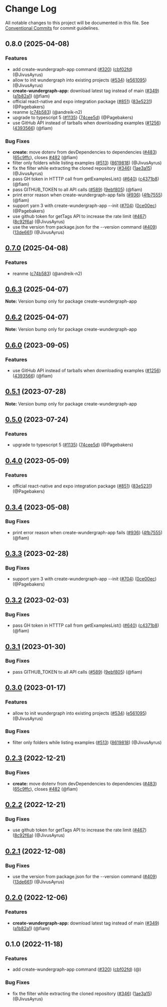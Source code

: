 # Change Log

All notable changes to this project will be documented in this file.
See [Conventional Commits](https://conventionalcommits.org) for commit guidelines.

## 0.8.0 (2025-04-08)

### Features

* add create-wundergraph-app command ([#320](https://github.com/andreik-n2/bff-sdk/issues/320)) ([cbf02fd](https://github.com/andreik-n2/bff-sdk/commit/cbf02fdfdbdd3498b09abae0ca8400f049fd0f2c)) (@JivusAyrus)
* allow to init wundergraph into existing projects ([#534](https://github.com/andreik-n2/bff-sdk/issues/534)) ([e561095](https://github.com/andreik-n2/bff-sdk/commit/e561095992d37891e088b2f774107fbef84d3adf)) (@JivusAyrus)
* **create-wundergraph-app:** download latest tag instead of main ([#349](https://github.com/andreik-n2/bff-sdk/issues/349)) ([a1b82a1](https://github.com/andreik-n2/bff-sdk/commit/a1b82a1204401e538b3341e797e19f8e67b69095)) (@fiam)
* official react-native and expo integration package ([#851](https://github.com/andreik-n2/bff-sdk/issues/851)) ([83e5231](https://github.com/andreik-n2/bff-sdk/commit/83e5231644ee540bd27097dec28b62589a5ebb7f)) (@Pagebakers)
* reanme ([c74b583](https://github.com/andreik-n2/bff-sdk/commit/c74b58338b2342d1f66818282089f67b9a39465d)) (@andreik-n2)
* upgrade to typescript 5 ([#1135](https://github.com/andreik-n2/bff-sdk/issues/1135)) ([74cee5d](https://github.com/andreik-n2/bff-sdk/commit/74cee5db3ae8865d2bf1f1d7ab5c67fccbeeb798)) (@Pagebakers)
* use GitHub API instead of tarballs when downloading examples ([#1256](https://github.com/andreik-n2/bff-sdk/issues/1256)) ([4393566](https://github.com/andreik-n2/bff-sdk/commit/43935666c3f86dc1229dd4d18b2fc4408b6554fb)) (@fiam)

### Bug Fixes

* **create:** move dotenv from devDependencies to dependencies ([#483](https://github.com/andreik-n2/bff-sdk/issues/483)) ([65c9ffc](https://github.com/andreik-n2/bff-sdk/commit/65c9ffc338d6be409d8d5118c3ba62a1014864b4)), closes [#482](https://github.com/andreik-n2/bff-sdk/issues/482) (@fiam)
* filter only folders while listing examples ([#513](https://github.com/andreik-n2/bff-sdk/issues/513)) ([8619818](https://github.com/andreik-n2/bff-sdk/commit/8619818c5e1ec1c388261d369b055ff2962b7aab)) (@JivusAyrus)
* fix the filter while extracting the cloned repository ([#346](https://github.com/andreik-n2/bff-sdk/issues/346)) ([1ae3a15](https://github.com/andreik-n2/bff-sdk/commit/1ae3a1531da7c3b9a6f6071014a4ee0ac7e9ecf0)) (@JivusAyrus)
* pass GH token in HTTTP call from getExamplesList() ([#640](https://github.com/andreik-n2/bff-sdk/issues/640)) ([c4371b8](https://github.com/andreik-n2/bff-sdk/commit/c4371b8714784a4aa5cd532388e9a6b63d3ea082)) (@fiam)
* pass GITHUB_TOKEN to all API calls ([#589](https://github.com/andreik-n2/bff-sdk/issues/589)) ([9ebf805](https://github.com/andreik-n2/bff-sdk/commit/9ebf8056804c665e5bd1ddcfda31c87f18da504f)) (@fiam)
* print error reason when create-wundergraph-app fails ([#936](https://github.com/andreik-n2/bff-sdk/issues/936)) ([4fb7555](https://github.com/andreik-n2/bff-sdk/commit/4fb7555102bc89a33ce044e4fe2975a52bc8f0d7)) (@fiam)
* support yarn 3 with create-wundergraph-app --init ([#704](https://github.com/andreik-n2/bff-sdk/issues/704)) ([0ce00ec](https://github.com/andreik-n2/bff-sdk/commit/0ce00ec21c088481dfe78b3387fb9a9d6184cbb9)) (@Pagebakers)
* use github token for getTags API to increase the rate limit ([#467](https://github.com/andreik-n2/bff-sdk/issues/467)) ([8c92f6a](https://github.com/andreik-n2/bff-sdk/commit/8c92f6a1268b42dadcf4aedcf20bfc0cf0fca618)) (@JivusAyrus)
* use the version from package.json for the --version command ([#409](https://github.com/andreik-n2/bff-sdk/issues/409)) ([13de661](https://github.com/andreik-n2/bff-sdk/commit/13de661fd520d2cc165e7e251d1f33bcbde6e8d3)) (@JivusAyrus)

## [0.7.0](https://github.com/andreik-n2/bff-sdk/compare/create-wundergraph-app@0.6.0...create-wundergraph-app@0.7.0) (2025-04-08)

### Features

* reanme ([c74b583](https://github.com/andreik-n2/bff-sdk/commit/c74b58338b2342d1f66818282089f67b9a39465d)) (@andreik-n2)

## [0.6.3](https://github.com/andreik-n2/bff-sdk/compare/create-wundergraph-app@0.6.0...create-wundergraph-app@0.6.3) (2025-04-07)

**Note:** Version bump only for package create-wundergraph-app

## [0.6.2](https://github.com/andreik-n2/bff-sdk/compare/create-wundergraph-app@0.6.0...create-wundergraph-app@0.6.2) (2025-04-07)

**Note:** Version bump only for package create-wundergraph-app

## [0.6.0](https://github.com/wundergraph/wundergraph/compare/create-wundergraph-app@0.5.1...create-wundergraph-app@0.6.0) (2023-09-05)

### Features

* use GitHub API instead of tarballs when downloading examples ([#1256](https://github.com/wundergraph/wundergraph/issues/1256)) ([4393566](https://github.com/wundergraph/wundergraph/commit/43935666c3f86dc1229dd4d18b2fc4408b6554fb)) (@fiam)

## [0.5.1](https://github.com/wundergraph/wundergraph/compare/create-wundergraph-app@0.5.0...create-wundergraph-app@0.5.1) (2023-07-28)

**Note:** Version bump only for package create-wundergraph-app

## [0.5.0](https://github.com/wundergraph/wundergraph/compare/create-wundergraph-app@0.4.0...create-wundergraph-app@0.5.0) (2023-07-24)

### Features

* upgrade to typescript 5 ([#1135](https://github.com/wundergraph/wundergraph/issues/1135)) ([74cee5d](https://github.com/wundergraph/wundergraph/commit/74cee5db3ae8865d2bf1f1d7ab5c67fccbeeb798)) (@Pagebakers)

## [0.4.0](https://github.com/wundergraph/wundergraph/compare/create-wundergraph-app@0.3.4...create-wundergraph-app@0.4.0) (2023-05-09)

### Features

* official react-native and expo integration package ([#851](https://github.com/wundergraph/wundergraph/issues/851)) ([83e5231](https://github.com/wundergraph/wundergraph/commit/83e5231644ee540bd27097dec28b62589a5ebb7f)) (@Pagebakers)

## [0.3.4](https://github.com/wundergraph/wundergraph/compare/create-wundergraph-app@0.3.3...create-wundergraph-app@0.3.4) (2023-05-08)

### Bug Fixes

* print error reason when create-wundergraph-app fails ([#936](https://github.com/wundergraph/wundergraph/issues/936)) ([4fb7555](https://github.com/wundergraph/wundergraph/commit/4fb7555102bc89a33ce044e4fe2975a52bc8f0d7)) (@fiam)

## [0.3.3](https://github.com/wundergraph/wundergraph/compare/create-wundergraph-app@0.3.2...create-wundergraph-app@0.3.3) (2023-02-28)

### Bug Fixes

* support yarn 3 with create-wundergraph-app --init ([#704](https://github.com/wundergraph/wundergraph/issues/704)) ([0ce00ec](https://github.com/wundergraph/wundergraph/commit/0ce00ec21c088481dfe78b3387fb9a9d6184cbb9)) (@Pagebakers)

## [0.3.2](https://github.com/wundergraph/wundergraph/compare/create-wundergraph-app@0.3.1...create-wundergraph-app@0.3.2) (2023-02-03)

### Bug Fixes

* pass GH token in HTTTP call from getExamplesList() ([#640](https://github.com/wundergraph/wundergraph/issues/640)) ([c4371b8](https://github.com/wundergraph/wundergraph/commit/c4371b8714784a4aa5cd532388e9a6b63d3ea082)) (@fiam)

## [0.3.1](https://github.com/wundergraph/wundergraph/compare/create-wundergraph-app@0.3.0...create-wundergraph-app@0.3.1) (2023-01-30)

### Bug Fixes

* pass GITHUB_TOKEN to all API calls ([#589](https://github.com/wundergraph/wundergraph/issues/589)) ([9ebf805](https://github.com/wundergraph/wundergraph/commit/9ebf8056804c665e5bd1ddcfda31c87f18da504f)) (@fiam)

## [0.3.0](https://github.com/wundergraph/wundergraph/compare/create-wundergraph-app@0.2.3...create-wundergraph-app@0.3.0) (2023-01-17)

### Features

* allow to init wundergraph into existing projects ([#534](https://github.com/wundergraph/wundergraph/issues/534)) ([e561095](https://github.com/wundergraph/wundergraph/commit/e561095992d37891e088b2f774107fbef84d3adf)) (@JivusAyrus)

### Bug Fixes

* filter only folders while listing examples ([#513](https://github.com/wundergraph/wundergraph/issues/513)) ([8619818](https://github.com/wundergraph/wundergraph/commit/8619818c5e1ec1c388261d369b055ff2962b7aab)) (@JivusAyrus)

## [0.2.3](https://github.com/wundergraph/wundergraph/compare/create-wundergraph-app@0.2.2...create-wundergraph-app@0.2.3) (2022-12-21)

### Bug Fixes

* **create:** move dotenv from devDependencies to dependencies ([#483](https://github.com/wundergraph/wundergraph/issues/483)) ([65c9ffc](https://github.com/wundergraph/wundergraph/commit/65c9ffc338d6be409d8d5118c3ba62a1014864b4)), closes [#482](https://github.com/wundergraph/wundergraph/issues/482) (@fiam)

## [0.2.2](https://github.com/wundergraph/wundergraph/compare/create-wundergraph-app@0.2.1...create-wundergraph-app@0.2.2) (2022-12-21)

### Bug Fixes

* use github token for getTags API to increase the rate limit ([#467](https://github.com/wundergraph/wundergraph/issues/467)) ([8c92f6a](https://github.com/wundergraph/wundergraph/commit/8c92f6a1268b42dadcf4aedcf20bfc0cf0fca618)) (@JivusAyrus)

## [0.2.1](https://github.com/wundergraph/wundergraph/compare/create-wundergraph-app@0.2.0...create-wundergraph-app@0.2.1) (2022-12-08)

### Bug Fixes

* use the version from package.json for the --version command ([#409](https://github.com/wundergraph/wundergraph/issues/409)) ([13de661](https://github.com/wundergraph/wundergraph/commit/13de661fd520d2cc165e7e251d1f33bcbde6e8d3)) (@JivusAyrus)

## [0.2.0](https://github.com/wundergraph/wundergraph/compare/create-wundergraph-app@0.1.0...create-wundergraph-app@0.2.0) (2022-12-06)

### Features

* **create-wundergraph-app:** download latest tag instead of main ([#349](https://github.com/wundergraph/wundergraph/issues/349)) ([a1b82a1](https://github.com/wundergraph/wundergraph/commit/a1b82a1204401e538b3341e797e19f8e67b69095)) (@fiam)

## 0.1.0 (2022-11-18)

### Features

* add create-wundergraph-app command ([#320](https://github.com/wundergraph/wundergraph/issues/320)) ([cbf02fd](https://github.com/wundergraph/wundergraph/commit/cbf02fdfdbdd3498b09abae0ca8400f049fd0f2c)) (@)

### Bug Fixes

* fix the filter while extracting the cloned repository ([#346](https://github.com/wundergraph/wundergraph/issues/346)) ([1ae3a15](https://github.com/wundergraph/wundergraph/commit/1ae3a1531da7c3b9a6f6071014a4ee0ac7e9ecf0)) (@JivusAyrus)
